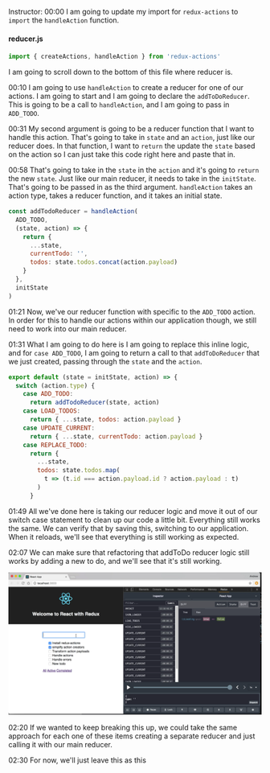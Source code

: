Instructor: 00:00 I am going to update my import for `redux-actions` to `import` the `handleAction` function. 

#### reducer.js
```javascript
import { createActions, handleAction } from 'redux-actions'
```

I am going to scroll down to the bottom of this file where reducer is.

00:10 I am going to use `handleAction` to create a reducer for one of our actions. I am going to start and I am going to declare the `addToDoReducer`. This is going to be a call to `handleAction`, and I am going to pass in `ADD_TODO`.

00:31 My second argument is going to be a reducer function that I want to handle this action. That's going to take in `state` and an `action`, just like our reducer does. In that function, I want to `return` the update the `state` based on the action so I can just take this code right here and paste that in.

00:58 That's going to take in the `state` in the `action` and it's going to `return` the new `state`. Just like our main reducer, it needs to take in the `initState`. That's going to be passed in as the third argument. `handleAction` takes an action type, takes a reducer function, and it takes an initial state.

```javascript
const addTodoReducer = handleAction(
  ADD_TODO,
  (state, action) => {
    return {
      ...state,
      currentTodo: '',
      todos: state.todos.concat(action.payload)
    }
  },
  initState
)
```

01:21 Now, we've our reducer function with specific to the `ADD_TODO` action. In order for this to handle our actions within our application though, we still need to work into our main reducer.

01:31 What I am going to do here is I am going to replace this inline logic, and for `case ADD_TODO`, I am going to return a call to that `addToDoReducer` that we just created, passing through the `state` and the `action`.

```javascript
export default (state = initState, action) => {
  switch (action.type) {
    case ADD_TODO:
      return addTodoReducer(state, action)
    case LOAD_TODOS:
      return { ...state, todos: action.payload }
    case UPDATE_CURRENT:
      return { ...state, currentTodo: action.payload }
    case REPLACE_TODO:
      return {
        ...state,
        todos: state.todos.map(
          t => (t.id === action.payload.id ? action.payload : t)
        )
      }
```

01:49 All we've done here is taking our reducer logic and move it out of our switch case statement to clean up our code a little bit. Everything still works the same. We can verify that by saving this, switching to our application. When it reloads, we'll see that everything is still working as expected.

02:07 We can make sure that refactoring that addToDo reducer logic still works by adding a new to do, and we'll see that it's still working.

![new todo](../images/redux-create-a-reducer-function-for-a-specific-redux-action-using-redux-actions-new-todo.png)

02:20 If we wanted to keep breaking this up, we could take the same approach for each one of these items creating a separate reducer and just calling it with our main reducer.

02:30 For now, we'll just leave this as this